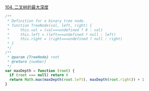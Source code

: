 [104. 二叉树的最大深度](https://leetcode.cn/problems/maximum-depth-of-binary-tree/)

```javascript
/**
 * Definition for a binary tree node.
 * function TreeNode(val, left, right) {
 *     this.val = (val===undefined ? 0 : val)
 *     this.left = (left===undefined ? null : left)
 *     this.right = (right===undefined ? null : right)
 * }
 */
/**
 * @param {TreeNode} root
 * @return {number}
 */
var maxDepth = function (root) {
  if (root === null) return 0
  return Math.max(maxDepth(root.left), maxDepth(root.right)) + 1
}
```
